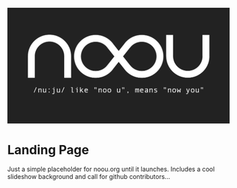![](images/noou_meta.jpg)

# Landing Page

Just a simple placeholder for noou.org until it launches.
Includes a cool slideshow background and call for github contributors...
